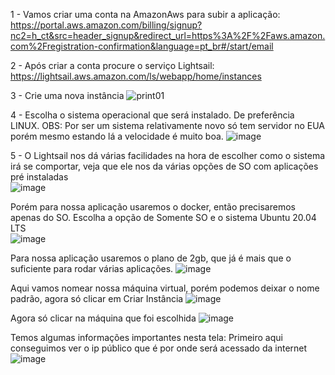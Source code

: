 1 - Vamos criar uma conta na AmazonAws para subir a aplicação:
https://portal.aws.amazon.com/billing/signup?nc2=h_ct&src=header_signup&redirect_url=https%3A%2F%2Faws.amazon.com%2Fregistration-confirmation&language=pt_br#/start/email

2 - Após criar a conta procure o serviço Lightsail: https://lightsail.aws.amazon.com/ls/webapp/home/instances

3 - Crie uma nova instância
![print01](https://user-images.githubusercontent.com/49401569/184731202-325a9263-1854-4f89-990f-c9badf7c0e4b.png)

4 - Escolha o sistema operacional que será instalado. De preferência LINUX.
OBS: Por ser um sistema relativamente novo só tem servidor no EUA porém mesmo estando lá a velocidade é muito boa.
![image](https://user-images.githubusercontent.com/49401569/184731565-dadfe7f4-6b8d-46d7-94d4-d069fcc7000f.png)

5 - O Lightsail nos dá várias facilidades na hora de escolher como o sistema irá se comportar, veja que ele nos da várias opções de SO com aplicações pré instaladas
<br>
![image](https://user-images.githubusercontent.com/49401569/184732131-8e714160-e6c2-43af-b995-7a015e62c5a6.png)

Porém para nossa aplicação usaremos o docker, então precisaremos apenas do SO. Escolha a opção de Somente SO e o sistema Ubuntu 20.04 LTS<br>
![image](https://user-images.githubusercontent.com/49401569/184731933-0bddef6c-ae42-4e4a-8fcc-c7665cc2b547.png)

Para nossa aplicação usaremos o plano de 2gb, que já é mais que o suficiente para rodar várias aplicações.
![image](https://user-images.githubusercontent.com/49401569/184732442-61e9bfd8-cdca-43d3-88c3-0d83f72928ac.png)

Aqui vamos nomear nossa máquina virtual, porém podemos deixar o nome padrão, agora só clicar em Criar Instância
![image](https://user-images.githubusercontent.com/49401569/184732630-596b33bb-cb5d-42ca-9b7f-00104c591b38.png)

Agora só clicar na máquina que foi escolhida
![image](https://user-images.githubusercontent.com/49401569/184732729-6977365a-f15a-4c96-b36c-429e16133c09.png)

Temos algumas informações importantes nesta tela:
Primeiro aqui conseguimos ver o ip público que é por onde será acessado da internet
![image](https://user-images.githubusercontent.com/49401569/184733023-ac10c3b0-4de2-4314-b032-3f8503010865.png)


